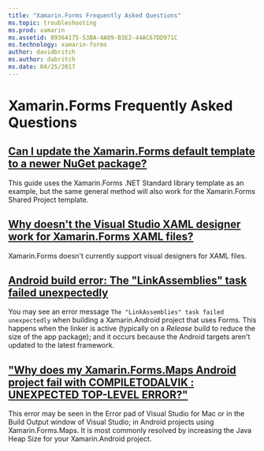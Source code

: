 ```yaml
---
title: "Xamarin.Forms Frequently Asked Questions"
ms.topic: troubleshooting
ms.prod: xamarin
ms.assetid: 89364175-53BA-4A09-B3E2-44AC67DD971C
ms.technology: xamarin-forms
author: davidbritch
ms.author: dabritch
ms.date: 04/25/2017
---
```


# Xamarin.Forms Frequently Asked Questions

## [Can I update the Xamarin.Forms default template to a newer NuGet package?](update-forms-template.md)

This guide uses the Xamarin.Forms .NET Standard library template as an example, but the same general method will also work for the Xamarin.Forms Shared Project template.

## [Why doesn't the Visual Studio XAML designer work for Xamarin.Forms XAML files?](forms-xaml-designer.md)

Xamarin.Forms doesn't currently support visual designers for XAML files.

## [Android build error: The "LinkAssemblies" task failed unexpectedly](android-linkassemblies-error.md)

You may see an error message `The "LinkAssemblies" task failed unexpectedly` when building a Xamarin.Android project that uses Forms. This happens when the linker is active (typically on a *Release* build to reduce the size of the app package); and it occurs because the Android targets aren't updated to the latest framework. 

## ["Why does my Xamarin.Forms.Maps Android project fail with COMPILETODALVIK : UNEXPECTED TOP-LEVEL ERROR?"](maps-compiletodalvik-error.md)

This error may be seen in the Error pad of Visual Studio for Mac or in the Build Output window of Visual Studio; in Android projects using Xamarin.Forms.Maps. It is most commonly resolved by increasing the Java Heap Size for your Xamarin.Android project.
